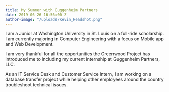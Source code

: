 ```yaml
---
title: My Summer with Guggenheim Partners
date: 2019-06-26 16:56:00 Z
author-image: "/uploads/Kevin_Headshot.png"
---
```


I am a Junior at Washington University in St. Louis on a full-ride scholarship. I am currently majoring in Computer Engineering with a focus on Mobile app and Web Development.

I am very thankful for all the opportunities the Greenwood Project has introduced me to including my current internship at Guggenheim Partners, LLC.

As an IT Service Desk and Customer Service Intern, I am working on a database transfer project while helping other employees around the country troubleshoot technical issues. 
